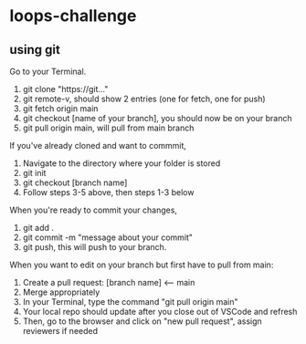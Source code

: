 # loops-challenge

## using git
Go to your Terminal.

1. git clone "https://git..."
2. git remote-v, should show 2 entries (one for fetch, one for push)
3. git fetch origin main
4. git checkout [name of your branch], you should now be on your branch
5. git pull origin main, will pull from main branch

If you've already cloned and want to commmit,

1. Navigate to the directory where your folder is stored
2. git init
3. git checkout [branch name]
4. Follow steps 3-5 above, then steps 1-3 below

When you're ready to commit your changes,

1. git add .
2. git commit -m "message about your commit"
3. git push, this will push to your branch.

When you want to edit on your branch but first have to pull from main:

1. Create a pull request: [branch name] <-- main
2. Merge appropriately
3. In your Terminal, type the command "git pull origin main"
4. Your local repo should update after you close out of VSCode and refresh
5. Then, go to the browser and click on "new pull request", assign reviewers if needed
